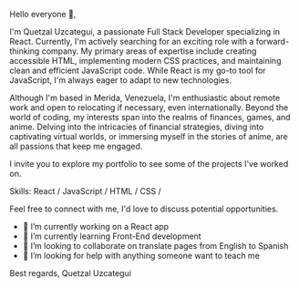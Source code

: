 Hello everyone 👋,

I'm Quetzal Uzcategui, a passionate Full Stack Developer specializing in React. Currently, I'm actively searching for an exciting role with a forward-thinking company. My primary areas of expertise include creating accessible HTML, implementing modern CSS practices, and maintaining clean and efficient JavaScript code. While React is my go-to tool for JavaScript, I'm always eager to adapt to new technologies.

Although I'm based in Merida, Venezuela, I'm enthusiastic about remote work and open to relocating if necessary, even internationally. Beyond the world of coding, my interests span into the realms of finances, games, and anime. Delving into the intricacies of financial strategies, diving into captivating virtual worlds, or immersing myself in the stories of anime, are all passions that keep me engaged.

I invite you to explore my portfolio to see some of the projects I've worked on.

Skills: React / JavaScript / HTML / CSS /

Feel free to connect with me, I'd love to discuss potential opportunities.


- 🔭 I’m currently working on a React app
- 🌱 I’m currently learning Front-End development
- 👯 I’m looking to collaborate on translate pages from English to Spanish
- 🤔 I’m looking for help with anything someone want to teach me 

Best regards,
Quetzal Uzcategui

